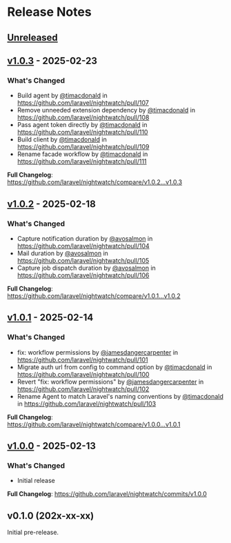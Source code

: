 # Release Notes

## [Unreleased](https://github.com/laravel/nightwatch/compare/v1.0.3...1.x)

## [v1.0.3](https://github.com/laravel/nightwatch/compare/v1.0.2...v1.0.3) - 2025-02-23

### What's Changed

* Build agent by [@timacdonald](https://github.com/timacdonald) in https://github.com/laravel/nightwatch/pull/107
* Remove unneeded extension dependency by [@timacdonald](https://github.com/timacdonald) in https://github.com/laravel/nightwatch/pull/108
* Pass agent token directly by [@timacdonald](https://github.com/timacdonald) in https://github.com/laravel/nightwatch/pull/110
* Build client by [@timacdonald](https://github.com/timacdonald) in https://github.com/laravel/nightwatch/pull/109
* Rename facade workflow by [@timacdonald](https://github.com/timacdonald) in https://github.com/laravel/nightwatch/pull/111

**Full Changelog**: https://github.com/laravel/nightwatch/compare/v1.0.2...v1.0.3

## [v1.0.2](https://github.com/laravel/nightwatch/compare/v1.0.1...v1.0.2) - 2025-02-18

### What's Changed

* Capture notification duration by [@avosalmon](https://github.com/avosalmon) in https://github.com/laravel/nightwatch/pull/104
* Mail duration by [@avosalmon](https://github.com/avosalmon) in https://github.com/laravel/nightwatch/pull/105
* Capture job dispatch duration by [@avosalmon](https://github.com/avosalmon) in https://github.com/laravel/nightwatch/pull/106

**Full Changelog**: https://github.com/laravel/nightwatch/compare/v1.0.1...v1.0.2

## [v1.0.1](https://github.com/laravel/nightwatch/compare/v1.0.0...v1.0.1) - 2025-02-14

### What's Changed

* fix: workflow permissions by [@jamesdangercarpenter](https://github.com/jamesdangercarpenter) in https://github.com/laravel/nightwatch/pull/101
* Migrate auth url from config to command option by [@timacdonald](https://github.com/timacdonald) in https://github.com/laravel/nightwatch/pull/100
* Revert "fix: workflow permissions" by [@jamesdangercarpenter](https://github.com/jamesdangercarpenter) in https://github.com/laravel/nightwatch/pull/102
* Rename Agent to match Laravel's naming conventions by [@timacdonald](https://github.com/timacdonald) in https://github.com/laravel/nightwatch/pull/103

**Full Changelog**: https://github.com/laravel/nightwatch/compare/v1.0.0...v1.0.1

## [v1.0.0](https://github.com/laravel/nightwatch/compare/v0.1.0...v1.0.0) - 2025-02-13

### What's Changed

* Initial release

**Full Changelog**: https://github.com/laravel/nightwatch/commits/v1.0.0

## v0.1.0 (202x-xx-xx)

Initial pre-release.
